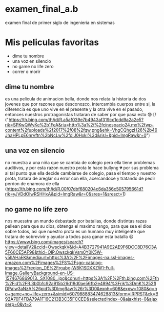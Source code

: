 # examen_final_a.b
 examen final de primer siglo de ingenieria en sistemas 

# Mis peliculas favoritas
- dime tu nombre 
- una voz en silencio 
- no game no life zero
- correr o morir

## dime tu nombre
es una pelicula de animacion bella, donde nos relata la historia de dos jovenes
que por razones que desconozco, intercambia cuerpos entre si, la diferencia es que uno vive en el presente
y la otra vive en el pasado, entonces nuestros protragonistas trataran de saber por que pasa esto :sunglasses:
[!("https://th.bing.com/th/id/R.a5af039e7b4943af319cc1cdd9a2a2e5?rik=SPKwQWyKe%2b1FeA&riu=http%3a%2f%2fcinespacio24.mx%2fwp-content%2fuploads%2f2017%2f08%2fqw.png&ehk=VhgCQhgzH26%2b49JhaHPLpE6nrvftn%2bNcLw%2fdiJ0HxkI%3d&risl=&pid=ImgRaw&r=0")

## una voz en silencio
no muestra a una niña que se cambia de colegio pero ella tiene problemas auditivos, y por esta razon 
nuestro prota le hace bullyng  :broken_heart: por sus problema al tal punto que ella decide cambiarse de colegio, pasa el tiempo y nuestro prota, tratara de areglar su error con ella, acercandoce y tratando de pedir perdon de enamora de ella  
(https://th.bing.com/th/id/R.00f07dbf680204c6da356c505795661d?rik=yJVDdOlwRSHHxA&pid=ImgRaw&r=0&sres=1&sresct=1)

## no game no life zero 
nos muesstra un mundo debastado por batallas, donde distintas razas pellean para que su dios, obtenga el maximo rango, para que sea el dios sobre todos, asi que nuestro prota es un humano muy inteligente que tratara de sobrevivir y ayudar a todos para ganar esta batalla :smiley:
https://www.bing.com/images/search?view=detailV2&ccid=OwsckqkV&id=A4B3727941A9E2AE9F6DCC8D76C3A5F60CE5AF98&thid=OIP.OwsckqkVsm0Y0K5W-y5IlAHaEK&mediaurl=https%3A%2F%2Fimages-na.ssl-images-amazon.com%2Fimages%2FS%2Fsgp-catalog-images%2Fregion_DE%2Frgubg-W6K1SDXXZW1-Full-Image_GalleryBackground-en-US-1574676869013._SX1080_.jpg&cdnurl=https%3A%2F%2Fth.bing.com%2Fth%2Fid%2FR.3b0b1c92a915b26d18d0ae56fb2e4894%3Frik%3DmK%252flDPalw3aNzA%26pid%3DImgRaw%26r%3D0&exph=608&expw=1080&q=no+game+no+life+zero+&simid=607988883474628813&form=IRPRST&ck=B92A70F4FBA79A1F16C213B3C35FCCED&selectedindex=0&ajaxhist=0&ajaxserp=0&vt=2


